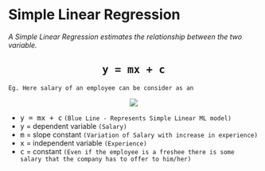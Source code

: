 Simple Linear Regression
===================================

*A Simple Linear Regression estimates the relationship between the two variable.*

## <center><samp>y = mx + c</samp></center>

```Eg. Here salary of an employee can be consider as an```
<div align="center"> <img src="training_set.png"> </div>

* <samp>y = mx + c</samp> `(Blue Line - Represents Simple Linear ML model)`
* <samp>y</samp> = dependent variable `(Salary)`
* <samp>m</samp> = slope constant `(Variation of Salary with increase in experience)`
* <samp>x</samp> = independent variable `(Experience)`
* <samp>c</samp> = constant `(Even if the employee is a freshee there is some salary that the company has to offer to him/her)`